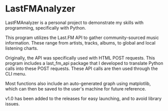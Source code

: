 # LastFMAnalyzer
LastFMAnalyzer is a personal project to demonstrate my skills with programming, specifically with Python.

This program utilizes the Last.FM API to gather community-sourced music information. These range from artists, tracks, albums, to global and local listening charts.

Originally, the API was specifically used with HTML POST requests. This program includes a last_fm_api package that I developed to translate Python calls into these POST requests. These API calls are then used through the CLI menu.

Most functions also include an auto-generated graph using matplotlib, which can then be saved to the user's machine for future reference.

v1.0 has been added to the releases for easy launching, and to avoid library issues.
